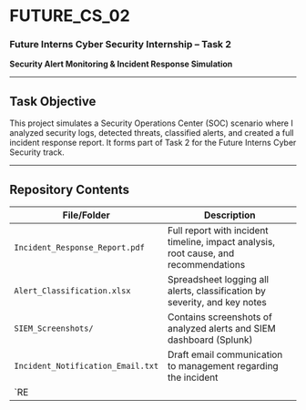 # FUTURE_CS_02

### Future Interns Cyber Security Internship – Task 2  
**Security Alert Monitoring & Incident Response Simulation**

---

## Task Objective

This project simulates a Security Operations Center (SOC) scenario where I analyzed security logs, detected threats, classified alerts, and created a full incident response report. It forms part of Task 2 for the Future Interns Cyber Security track.

---

## Repository Contents

| File/Folder | Description |
|-------------|-------------|
| `Incident_Response_Report.pdf` | Full report with incident timeline, impact analysis, root cause, and recommendations |
| `Alert_Classification.xlsx` | Spreadsheet logging all alerts, classification by severity, and key notes |
| `SIEM_Screenshots/` | Contains screenshots of analyzed alerts and SIEM dashboard (Splunk) |
| `Incident_Notification_Email.txt` | Draft email communication to management regarding the incident |
| `RE
